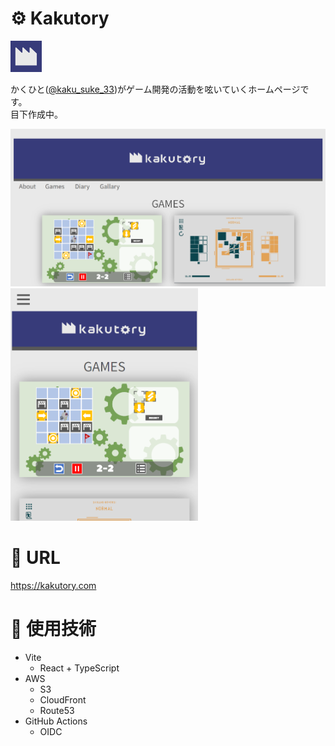# ⚙ Kakutory

<img width="50" alt="PC表示" src="./docs/factory.svg">

かくひと([@kaku_suke_33](https://twitter.com/kaku_suke_33))がゲーム開発の活動を呟いていくホームページです。  
目下作成中。


<img width="600" alt="PC表示" src="./docs/thambnail_pc.png">
<img width="300" alt="PC表示" src="./docs/thambnail_phone.png">

# 🔗 URL

https://kakutory.com

# 🔧 使用技術

- Vite
   - React + TypeScript
   <!-- - Tailwind CSS -->
   <!-- - Material UI -->
- AWS
   - S3
   - CloudFront
   - Route53
- GitHub Actions
   - OIDC
<!-- - [zenn-editor](https://github.com/zenn-dev/zenn-editor) -->
